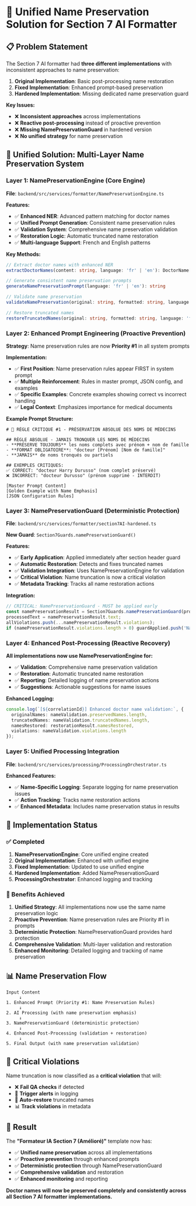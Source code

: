 # 🎯 Unified Name Preservation Solution for Section 7 AI Formatter

## 📋 **Problem Statement**

The Section 7 AI formatter had **three different implementations** with inconsistent approaches to name preservation:

1. **Original Implementation**: Basic post-processing name restoration
2. **Fixed Implementation**: Enhanced prompt-based preservation  
3. **Hardened Implementation**: Missing dedicated name preservation guard

**Key Issues:**
- ❌ **Inconsistent approaches** across implementations
- ❌ **Reactive post-processing** instead of proactive prevention
- ❌ **Missing NamePreservationGuard** in hardened version
- ❌ **No unified strategy** for name preservation

## 🔧 **Unified Solution: Multi-Layer Name Preservation System**

### **Layer 1: NamePreservationEngine (Core Engine)**

**File**: `backend/src/services/formatter/NamePreservationEngine.ts`

**Features:**
- ✅ **Enhanced NER**: Advanced pattern matching for doctor names
- ✅ **Unified Prompt Generation**: Consistent name preservation rules
- ✅ **Validation System**: Comprehensive name preservation validation
- ✅ **Restoration Logic**: Automatic truncated name restoration
- ✅ **Multi-language Support**: French and English patterns

**Key Methods:**
```typescript
// Extract doctor names with enhanced NER
extractDoctorNames(content: string, language: 'fr' | 'en'): DoctorName[]

// Generate consistent name preservation prompts
generateNamePreservationPrompt(language: 'fr' | 'en'): string

// Validate name preservation
validateNamePreservation(original: string, formatted: string, language: 'fr' | 'en'): NamePreservationResult

// Restore truncated names
restoreTruncatedNames(original: string, formatted: string, language: 'fr' | 'en'): { restoredContent: string; namesRestored: number }
```

### **Layer 2: Enhanced Prompt Engineering (Proactive Prevention)**

**Strategy**: Name preservation rules are now **Priority #1** in all system prompts

**Implementation:**
- ✅ **First Position**: Name preservation rules appear FIRST in system prompt
- ✅ **Multiple Reinforcement**: Rules in master prompt, JSON config, and examples
- ✅ **Specific Examples**: Concrete examples showing correct vs incorrect handling
- ✅ **Legal Context**: Emphasizes importance for medical documents

**Example Prompt Structure:**
```
# 🚨 RÈGLE CRITIQUE #1 - PRÉSERVATION ABSOLUE DES NOMS DE MÉDECINS

## RÈGLE ABSOLUE - JAMAIS TRONQUER LES NOMS DE MÉDECINS
- **PRÉSERVE TOUJOURS** les noms complets avec prénom + nom de famille
- **FORMAT OBLIGATOIRE**: "docteur [Prénom] [Nom de famille]"
- **JAMAIS** de noms tronqués ou partiels

## EXEMPLES CRITIQUES:
✅ CORRECT: "docteur Harry Durusso" (nom complet préservé)
❌ INCORRECT: "docteur Durusso" (prénom supprimé - INTERDIT)

[Master Prompt Content]
[Golden Example with Name Emphasis]
[JSON Configuration Rules]
```

### **Layer 3: NamePreservationGuard (Deterministic Protection)**

**File**: `backend/src/services/formatter/section7AI-hardened.ts`

**New Guard**: `Section7Guards.namePreservationGuard()`

**Features:**
- ✅ **Early Application**: Applied immediately after section header guard
- ✅ **Automatic Restoration**: Detects and fixes truncated names
- ✅ **Validation Integration**: Uses NamePreservationEngine for validation
- ✅ **Critical Violation**: Name truncation is now a critical violation
- ✅ **Metadata Tracking**: Tracks all name restoration actions

**Integration:**
```typescript
// CRITICAL: NamePreservationGuard - MUST be applied early
const namePreservationResult = Section7Guards.namePreservationGuard(processedText, _originalContent, language);
processedText = namePreservationResult.text;
allViolations.push(...namePreservationResult.violations);
if (namePreservationResult.violations.length > 0) guardApplied.push('NamePreservationGuard');
```

### **Layer 4: Enhanced Post-Processing (Reactive Recovery)**

**All implementations now use NamePreservationEngine for:**
- ✅ **Validation**: Comprehensive name preservation validation
- ✅ **Restoration**: Automatic truncated name restoration
- ✅ **Reporting**: Detailed logging of name preservation actions
- ✅ **Suggestions**: Actionable suggestions for name issues

**Enhanced Logging:**
```typescript
console.log(`[${correlationId}] Enhanced doctor name validation:`, {
  originalNames: nameValidation.preservedNames.length,
  truncatedNames: nameValidation.truncatedNames.length,
  namesRestored: restorationResult.namesRestored,
  violations: nameValidation.violations.length
});
```

### **Layer 5: Unified Processing Integration**

**File**: `backend/src/services/processing/ProcessingOrchestrator.ts`

**Enhanced Features:**
- ✅ **Name-Specific Logging**: Separate logging for name preservation issues
- ✅ **Action Tracking**: Tracks name restoration actions
- ✅ **Enhanced Metadata**: Includes name preservation status in results

## 🎯 **Implementation Status**

### **✅ Completed**

1. **NamePreservationEngine**: Core unified engine created
2. **Original Implementation**: Enhanced with unified engine
3. **Fixed Implementation**: Updated to use unified engine
4. **Hardened Implementation**: Added NamePreservationGuard
5. **ProcessingOrchestrator**: Enhanced logging and tracking

### **🔄 Benefits Achieved**

1. **Unified Strategy**: All implementations now use the same name preservation logic
2. **Proactive Prevention**: Name preservation rules are Priority #1 in prompts
3. **Deterministic Protection**: NamePreservationGuard provides hard protection
4. **Comprehensive Validation**: Multi-layer validation and restoration
5. **Enhanced Monitoring**: Detailed logging and tracking of name preservation

## 📊 **Name Preservation Flow**

```
Input Content
     ↓
1. Enhanced Prompt (Priority #1: Name Preservation Rules)
     ↓
2. AI Processing (with name preservation emphasis)
     ↓
3. NamePreservationGuard (deterministic protection)
     ↓
4. Enhanced Post-Processing (validation + restoration)
     ↓
5. Final Output (with name preservation validation)
```

## 🚨 **Critical Violations**

Name truncation is now classified as a **critical violation** that will:
- ❌ **Fail QA checks** if detected
- 🚨 **Trigger alerts** in logging
- 🔧 **Auto-restore** truncated names
- 📊 **Track violations** in metadata

## 🎉 **Result**

The **"Formateur IA Section 7 (Amélioré)"** template now has:

- ✅ **Unified name preservation** across all implementations
- ✅ **Proactive prevention** through enhanced prompts
- ✅ **Deterministic protection** through NamePreservationGuard
- ✅ **Comprehensive validation** and restoration
- ✅ **Enhanced monitoring** and reporting

**Doctor names will now be preserved completely and consistently across all Section 7 AI formatter implementations.**
